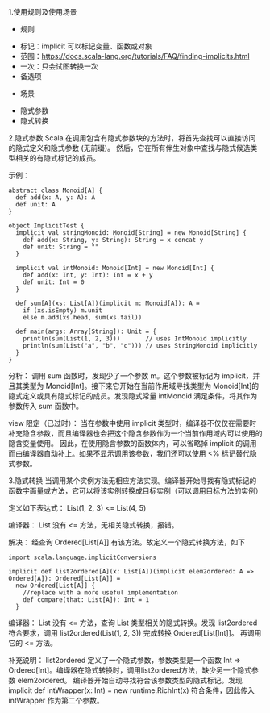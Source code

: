 1.使用规则及使用场景
* 规则
- 标记：implicit 可以标记变量、函数或对象
- 范围：https://docs.scala-lang.org/tutorials/FAQ/finding-implicits.html
- 一次：只会试图转换一次
- 备选项

* 场景
- 隐式参数
- 隐式转换


2.隐式参数
Scala 在调用包含有隐式参数块的方法时，将首先查找可以直接访问的隐式定义和隐式参数 (无前缀)。
然后，它在所有伴生对象中查找与隐式候选类型相关的有隐式标记的成员。

示例：
```
abstract class Monoid[A] {
  def add(x: A, y: A): A
  def unit: A
}

object ImplicitTest {
  implicit val stringMonoid: Monoid[String] = new Monoid[String] {
    def add(x: String, y: String): String = x concat y
    def unit: String = ""
  }
  
  implicit val intMonoid: Monoid[Int] = new Monoid[Int] {
    def add(x: Int, y: Int): Int = x + y
    def unit: Int = 0
  }
  
  def sum[A](xs: List[A])(implicit m: Monoid[A]): A =
    if (xs.isEmpty) m.unit
    else m.add(xs.head, sum(xs.tail))
    
  def main(args: Array[String]): Unit = {
    println(sum(List(1, 2, 3)))       // uses IntMonoid implicitly
    println(sum(List("a", "b", "c"))) // uses StringMonoid implicitly
  }
}
```

分析：
调用 sum 函数时，发现少了一个参数 m。这个参数被标记为 implicit，并且其类型为 Monoid[Int]。接下来它开始在当前作用域寻找类型为 Monoid[Int]的隐式定义或具有隐式标记的成员。发现隐式常量 intMonoid 满足条件，将其作为参数传入 sum 函数中。

view 限定（已过时）：
当在参数中使用 implicit 类型时，编译器不仅仅在需要时补充隐含参数，而且编译器也会把这个隐含参数作为一个当前作用域内可以使用的隐含变量使用。
因此，在使用隐含参数的函数体内，可以省略掉 implicit 的调用而由编译器自动补上。如果不显示调用该参数，我们还可以使用 <% 标记替代隐式参数。


3.隐式转换
当调用某个实例方法无相应方法实现。编译器开始寻找有隐式标记的函数字面量或方法，它可以将该实例转换成目标实例（可以调用目标方法的实例）

定义如下表达式：
List(1, 2, 3) <= List(4, 5)

编译器：
List 没有 <= 方法，无相关隐式转换，报错。

解决：
经查询 Ordered[List[A]] 有该方法。故定义一个隐式转换方法，如下
```
import scala.language.implicitConversions

implicit def list2ordered[A](x: List[A])(implicit elem2ordered: A => Ordered[A]): Ordered[List[A]] =
  new Ordered[List[A]] {
    //replace with a more useful implementation
    def compare(that: List[A]): Int = 1
  }
```

编译器：
List 没有 <= 方法，查询 List 类型相关的隐式转换。发现 list2ordered 符合要求，调用 list2ordered(List(1, 2, 3)) 完成转换  Ordered[List[Int]]。
再调用它的 <= 方法。

补充说明：
list2ordered 定义了一个隐式参数，参数类型是一个函数 Int => Ordered[Int]。编译器在隐式转换时，调用list2ordered方法，缺少另一个隐式参数 elem2ordered。
编译器开始自动寻找符合该参数类型的隐式标记。发现 implicit def intWrapper(x: Int) = new runtime.RichInt(x) 符合条件，因此传入 intWrapper 作为第二个参数。
